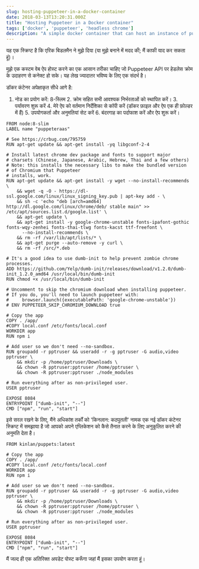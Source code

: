 ```yaml
---
slug: hosting-puppeteer-in-a-docker-container
date: 2018-03-13T13:20:31.000Z
title: "Hosting Puppeteer in a Docker container"
tags: ['docker', 'puppeteer', 'headless chrome']
description: "A simple docker container that can host an instance of puppeteer and a custom app."
---
```



यह एक स्क्रिप्ट है कि एरिक बिडलमैन ने मुझे दिया (या मुझे बनाने में मदद की; मैं काफी याद कर सकता हूं)।

मुझे एक कस्टम वेब ऐप होस्ट करने का एक आसान तरीका चाहिए जो Puppeteer API पर हेडलेस क्रोम के उदाहरण से कनेक्ट हो सके। यह लेख ज्यादातर भविष्य के लिए एक संदर्भ है।

डॉकर कंटेनर अपेक्षाकृत सीधे आगे है:

1. नोड का प्रयोग करें: 8-स्लिम 2. क्रोम सहित सभी आवश्यक निर्भरताओं को स्थापित करें। 3. पर्यावरण शुरू करें 4. मेरे ऐप को वर्तमान निर्देशिका से कॉपी करें (डॉकर फ़ाइल और ऐप एक ही फ़ोल्डर में हैं) 5. उपयोगकर्ता और अनुमतियां सेट करें 6. बंदरगाह का पर्दाफाश करें और ऐप शुरू करें।


```docker
FROM node:8-slim
LABEL name "puppeteraas"

# See https://crbug.com/795759
RUN apt-get update && apt-get install -yq libgconf-2-4

# Install latest chrome dev package and fonts to support major 
# charsets (Chinese, Japanese, Arabic, Hebrew, Thai and a few others)
# Note: this installs the necessary libs to make the bundled version 
# of Chromium that Puppeteer
# installs, work.
RUN apt-get update && apt-get install -y wget --no-install-recommends \
    && wget -q -O - https://dl-ssl.google.com/linux/linux_signing_key.pub | apt-key add - \
    && sh -c 'echo "deb [arch=amd64] http://dl.google.com/linux/chrome/deb/ stable main" >> /etc/apt/sources.list.d/google.list' \
    && apt-get update \
    && apt-get install -y google-chrome-unstable fonts-ipafont-gothic fonts-wqy-zenhei fonts-thai-tlwg fonts-kacst ttf-freefont \
      --no-install-recommends \
    && rm -rf /var/lib/apt/lists/* \
    && apt-get purge --auto-remove -y curl \
    && rm -rf /src/*.deb

# It's a good idea to use dumb-init to help prevent zombie chrome processes.
ADD https://github.com/Yelp/dumb-init/releases/download/v1.2.0/dumb-init_1.2.0_amd64 /usr/local/bin/dumb-init
RUN chmod +x /usr/local/bin/dumb-init

# Uncomment to skip the chromium download when installing puppeteer. 
# If you do, you'll need to launch puppeteer with:
#     browser.launch({executablePath: 'google-chrome-unstable'})
# ENV PUPPETEER_SKIP_CHROMIUM_DOWNLOAD true

# Copy the app
COPY . /app/
#COPY local.conf /etc/fonts/local.conf
WORKDIR app
RUN npm i

# Add user so we don't need --no-sandbox.
RUN groupadd -r pptruser && useradd -r -g pptruser -G audio,video pptruser \
    && mkdir -p /home/pptruser/Downloads \
    && chown -R pptruser:pptruser /home/pptruser \
    && chown -R pptruser:pptruser ./node_modules

# Run everything after as non-privileged user.
USER pptruser

EXPOSE 8084
ENTRYPOINT ["dumb-init", "--"]
CMD ["npm", "run", "start"]
```


इसे सरल रखने के लिए, मैंने अधिकांश तर्कों को 'किनलान: कठपुतली' नामक एक नई डॉकर कंटेनर स्क्रिप्ट में समझाया है जो आपको अपने एप्लिकेशन को कैसे तैनात करने के लिए अनुकूलित करने की अनुमति देता है।


```docker
FROM kinlan/puppets:latest

# Copy the app
COPY . /app/
#COPY local.conf /etc/fonts/local.conf
WORKDIR app
RUN npm i

# Add user so we don't need --no-sandbox.
RUN groupadd -r pptruser && useradd -r -g pptruser -G audio,video pptruser \
    && mkdir -p /home/pptruser/Downloads \
    && chown -R pptruser:pptruser /home/pptruser \
    && chown -R pptruser:pptruser ./node_modules

# Run everything after as non-privileged user.
USER pptruser

EXPOSE 8084
ENTRYPOINT ["dumb-init", "--"]
CMD ["npm", "run", "start"]
```


मैं जल्द ही एक अतिरिक्त अपडेट पोस्ट करूँगा जहां मैं इसका उपयोग करता हूं।